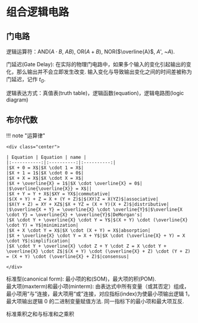 <style>
.center {
  width: auto;
  display: table;
  margin-left: auto;
  margin-right: auto;
}
</style>

# 组合逻辑电路

## 门电路

逻辑运算符：AND($A \cdot B$, $AB$), OR($A+B$), NOR($\overline{A}$, $A$', ~$A$).

门延迟(Gate Delay): 在实际的物理门电路中，如果多个输入的变化引起输出的变化，那么输出并不会立即发生改变. 输入变化与导致输出变化之间的时间差被称为门延迟，记作 $t_G$. 

逻辑表达方式：真值表(truth table)，逻辑函数(equation)，逻辑电路图(logic diagram)

## 布尔代数

!!! note "运算律"

    <div class="center">

    | Equation | Equation | name |
    |:-----------:|:----------:|:----------:|
    |$X + 0 = X$|$X \cdot 1 = X$|
    |$X + 1 = 1$|$X \cdot 0 = 0$|
    |$X + X = X$|$X \cdot X = X$|
    |$X + \overline{X} = 1$|$X \cdot \overline{X} = 0$|
    |$\overline{\overline{X}} = X$||
    |$X + Y = Y + X$|$XY = YX$|commutative|
    |$(X + Y) + Z = X + (Y + Z)$|$(XY)Z = X(YZ)$|associative|
    |$X(Y + Z) = XY + XZ$|$X + YZ = (X + Y)(X + Z)$|distributive|
    |$\overline{X + Y} = \overline{X} \cdot \overline{Y}$|$\overline{X \cdot Y} = \overline{X} + \overline{Y}$|DeMorgan's|
    |$X \cdot Y + \overline{X} \cdot Y = Y$|$(X + Y) \cdot (\overline{X} \cdot Y) = Y$|minimization|
    |$X + X \cdot Y = X$|$X \cdot (X + Y) = X$|absorption|
    |$X + \overline{X} \cdot Y = X + Y$|$X \cdot (\overline{X} + Y) = X \cdot Y$|simplification|
    |$X \cdot Y + \overline{X} \cdot Z + Y \cdot Z = X \cdot Y + \overline{X} \cdot Z$|$(X + Y) \cdot (\overline{X} + Z) \cdot (Y + Z) = (X + Y) \cdot (\overline{X} + Z)$|consensus|

    </div>

标准型(canonical form): 最小项的和(SOM)，最大项的积(POM).  
最大项(maxterm)和最小项(minterm): 由表达式中所有变量（或其否定）组成，最小项用“与”连接，最大项用“或”连接，对应指标(index)为使最小项输出逻辑 1，最大项输出逻辑 0 的二进制变量赋值方法. 同一指标下的最小项和最大项互反. 

标准乘积之和与标准和之乘积